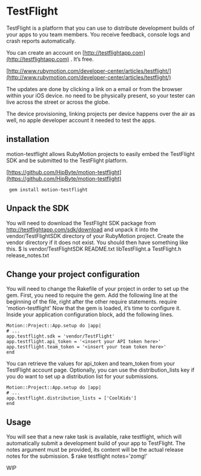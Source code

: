 
# TestFlight

TestFlight is a platform that you can use to distribute development builds of your apps to you team members. You receive feedback, console logs and crash reports automatically.

You can create an account on [http://testflightapp.com](http://testflightapp.com)  . It’s free.


[http://www.rubymotion.com/developer-center/articles/testflight/](http://www.rubymotion.com/developer-center/articles/testflight/)

The updates are done by clicking a link on a email or from the browser within your iOS device. no need to be physically present, so your tester can live across the street or across the globe.

The device provisioning, linking projects per device happens over the air as well, no apple developer account it needed to test the apps.


## installation

motion-testflight allows RubyMotion projects to easily embed the TestFlight SDK and be submitted to the TestFlight platform.

[https://github.com/HipByte/motion-testflight](https://github.com/HipByte/motion-testflight)


     gem install motion-testflight





## Unpack the SDK

You will need to download the TestFlight SDK package from http://testflightapp.com/sdk/download and unpack it into the vendor/TestFlightSDK directory of your RubyMotion project.
Create the vendor directory if it does not exist.
You should then have something like this.
	$ ls vendor/TestFlightSDK
	README.txt                      libTestFlight.a
	TestFlight.h                    release_notes.txt




## Change your project configuration
You will need to change the Rakefile of your project in order to set up the gem.
First, you need to require the gem. Add the following line at the beginning of the file, right after the other require statements.
require 'motion-testflight'
Now that the gem is loaded, it’s time to configure it. Inside your application configuration block, add the following lines.

	Motion::Project::App.setup do |app|
  	# ...
  	app.testflight.sdk = 'vendor/TestFlight'
  	app.testflight.api_token = '<insert your API token here>'
  	app.testflight.team_token = '<insert your team token here>'
	end




You can retrieve the values for api_token and team_token from your TestFlight account page.
Optionally, you can use the distribution_lists key if you do want to set up a distribution list for your submissions.

	Motion::Project::App.setup do |app|
  	# ...
  	app.testflight.distribution_lists = ['CoolKids']
	end


## Usage
You will see that a new rake task is available, rake testflight, which will automatically submit a development build of your app to TestFlight.
The notes argument must be provided, its content will be the actual release notes for the submission.
$ rake testflight notes='zomg!'


WIP